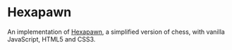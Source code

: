 # Hexapawn

An implementation of [Hexapawn](https://en.wikipedia.org/wiki/Hexapawn), a simplified version of chess, with vanilla JavaScript, HTML5 and CSS3.